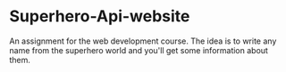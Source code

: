 # Superhero-Api-website
An assignment for the web development course. The idea is to write any name from the superhero world and you'll get some information about them.
